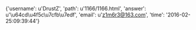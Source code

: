 {'username': u'DrustZ', 'path': u'1166/1166.html', 'answer': u'\u64cd\u4f5c\u7cfb\u7edf', 'email': u'z1m6r3@163.com', 'time': '2016-02-25:09:39:44'}